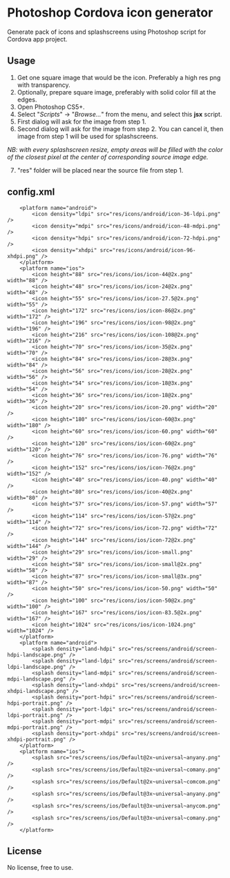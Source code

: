 # Photoshop Cordova icon generator

Generate pack of icons and splashscreens using Photoshop script for Cordova app project.

## Usage

1. Get one square image that would be the icon. Preferably a high res png with transparency.
2. Optionally, prepare square image, preferably with solid color fill at the edges.
3. Open Photoshop CS5+.
4. Select "*Scripts*" -> "*Browse...*" from the menu, and select this **jsx** script.
5. First dialog will ask for the image from step 1.
6. Second dialog will ask for the image from step 2. You can cancel it, then image from step 1 will be used for splashscreens.

*NB: with every splashscreen resize, empty areas will be filled with the color of the closest pixel at the center of corresponding source image edge.*

7. "res" folder will be placed near the source file from step 1.


## config.xml

```
    <platform name="android">
        <icon density="ldpi" src="res/icons/android/icon-36-ldpi.png" />
        <icon density="mdpi" src="res/icons/android/icon-48-mdpi.png" />
        <icon density="hdpi" src="res/icons/android/icon-72-hdpi.png" />
        <icon density="xhdpi" src="res/icons/android/icon-96-xhdpi.png" />
    </platform>
    <platform name="ios">
        <icon height="88" src="res/icons/ios/icon-44@2x.png" width="88" />
        <icon height="48" src="res/icons/ios/icon-24@2x.png" width="48" />
        <icon height="55" src="res/icons/ios/icon-27.5@2x.png" width="55" />
        <icon height="172" src="res/icons/ios/icon-86@2x.png" width="172" />
        <icon height="196" src="res/icons/ios/icon-98@2x.png" width="196" />
        <icon height="216" src="res/icons/ios/icon-108@2x.png" width="216" />
        <icon height="70" src="res/icons/ios/icon-35@2x.png" width="70" />
        <icon height="84" src="res/icons/ios/icon-28@3x.png" width="84" />
        <icon height="56" src="res/icons/ios/icon-28@2x.png" width="56" />
        <icon height="54" src="res/icons/ios/icon-18@3x.png" width="54" />
        <icon height="36" src="res/icons/ios/icon-18@2x.png" width="36" />
        <icon height="20" src="res/icons/ios/icon-20.png" width="20" />
        <icon height="180" src="res/icons/ios/icon-60@3x.png" width="180" />
        <icon height="60" src="res/icons/ios/icon-60.png" width="60" />
        <icon height="120" src="res/icons/ios/icon-60@2x.png" width="120" />
        <icon height="76" src="res/icons/ios/icon-76.png" width="76" />
        <icon height="152" src="res/icons/ios/icon-76@2x.png" width="152" />
        <icon height="40" src="res/icons/ios/icon-40.png" width="40" />
        <icon height="80" src="res/icons/ios/icon-40@2x.png" width="80" />
        <icon height="57" src="res/icons/ios/icon-57.png" width="57" />
        <icon height="114" src="res/icons/ios/icon-57@2x.png" width="114" />
        <icon height="72" src="res/icons/ios/icon-72.png" width="72" />
        <icon height="144" src="res/icons/ios/icon-72@2x.png" width="144" />
        <icon height="29" src="res/icons/ios/icon-small.png" width="29" />
        <icon height="58" src="res/icons/ios/icon-small@2x.png" width="58" />
        <icon height="87" src="res/icons/ios/icon-small@3x.png" width="87" />
        <icon height="50" src="res/icons/ios/icon-50.png" width="50" />
        <icon height="100" src="res/icons/ios/icon-50@2x.png" width="100" />
        <icon height="167" src="res/icons/ios/icon-83.5@2x.png" width="167" />
        <icon height="1024" src="res/icons/ios/icon-1024.png" width="1024" />
    </platform>
    <platform name="android">
        <splash density="land-hdpi" src="res/screens/android/screen-hdpi-landscape.png" />
        <splash density="land-ldpi" src="res/screens/android/screen-ldpi-landscape.png" />
        <splash density="land-mdpi" src="res/screens/android/screen-mdpi-landscape.png" />
        <splash density="land-xhdpi" src="res/screens/android/screen-xhdpi-landscape.png" />
        <splash density="port-hdpi" src="res/screens/android/screen-hdpi-portrait.png" />
        <splash density="port-ldpi" src="res/screens/android/screen-ldpi-portrait.png" />
        <splash density="port-mdpi" src="res/screens/android/screen-mdpi-portrait.png" />
        <splash density="port-xhdpi" src="res/screens/android/screen-xhdpi-portrait.png" />
    </platform>
    <platform name="ios">
        <splash src="res/screens/ios/Default@2x~universal~anyany.png" />
        <splash src="res/screens/ios/Default@2x~universal~comany.png" />
        <splash src="res/screens/ios/Default@2x~universal~comcom.png" />
        <splash src="res/screens/ios/Default@3x~universal~anyany.png" />
        <splash src="res/screens/ios/Default@3x~universal~anycom.png" />
        <splash src="res/screens/ios/Default@3x~universal~comany.png" />
    </platform>
```

## License
No license, free to use.
